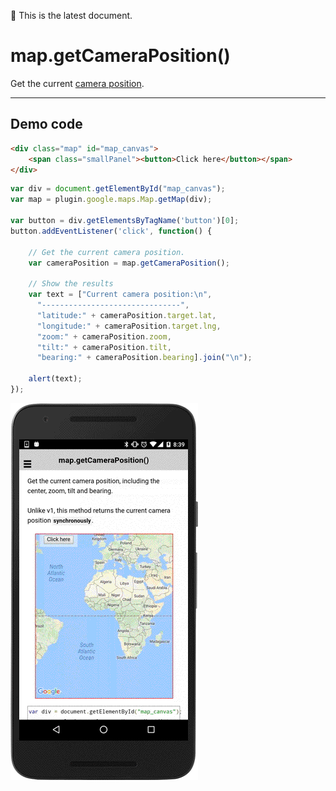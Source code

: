 :green_heart: This is the latest document.

# map.getCameraPosition()

Get the current [camera position](../../CameraPosition/README.md).

------------------------------------------------------------

## Demo code

```html
<div class="map" id="map_canvas">
    <span class="smallPanel"><button>Click here</button></span>
</div>
```

```js
var div = document.getElementById("map_canvas");
var map = plugin.google.maps.Map.getMap(div);

var button = div.getElementsByTagName('button')[0];
button.addEventListener('click', function() {

    // Get the current camera position.
    var cameraPosition = map.getCameraPosition();

    // Show the results
    var text = ["Current camera position:\n",
      "-------------------------------",
      "latitude:" + cameraPosition.target.lat,
      "longitude:" + cameraPosition.target.lng,
      "zoom:" + cameraPosition.zoom,
      "tilt:" + cameraPosition.tilt,
      "bearing:" + cameraPosition.bearing].join("\n");

    alert(text);
});

```

![](image.gif)
